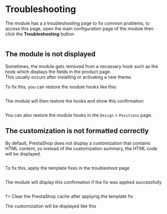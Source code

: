 # Troubleshooting

The module has a a troubleshooting page to fix common problems, to access this page, open the main configuration page
of the module then click the **Troubleshooting** button

<img srcset="./images/troubleshooting.jpg 2x" class="border">

## The module is not displayed
Sometimes, the module gets removed from a necessary hook such as the hook which displays the fields in the product page.  
This usually occurs after installing or activating a new theme.  

To fix this, you can restore the module hooks like this:

<img srcset="./images/hooks-list.jpg 2x">

The module will then restore the hooks and show this confirmation

<img srcset="./images/hooks-restored.jpg 2x">

You can also restore the module hooks in the `Design` > `Positions` page.

## The customization is not formatted correctly
By default, PrestaShop does not display a customization that contains HTML content, so instead of the customization summary,
the HTML code will be displayed.  

<img srcset="./images/customization-html.jpg 2x">

To fix this, apply the template fixes in the troubleshoot page

<img srcset="./images/template-fix.jpg 2x">

The module will display this confirmation if the fix was applied successfully

<img srcset="./images/template-fix-applied.jpg 2x">

?> Clear the PrestaShop cache after applying the template fix

The customization will be displayed like this

<img srcset="./images/customization-formatted.jpg 2x">
